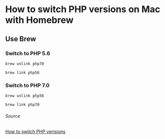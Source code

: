 # How to switch PHP versions on Mac with Homebrew

## Use Brew

### Switch to PHP 5.6

    brew unlink php70

    brew link php56

### Switch to PHP 7.0

    brew unlink php56

    brew link php70

###### Source

[How to switch PHP verisions](https://www.symfony.fi/page/how-to-run-both-php-5-6-and-php-7-x-with-homebrew-on-os-x-with-php-fpm)